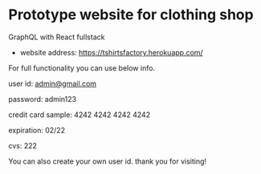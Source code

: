 # Prototype website for clothing shop
GraphQL with React fullstack

- website address: 
https://tshirtsfactory.herokuapp.com/

For full functionality you can use below info.

user id: admin@gmail.com

password: admin123

credit card sample: 4242 4242 4242 4242

expiration: 02/22

cvs: 222

You can also create your own user id.
thank you for visiting!
